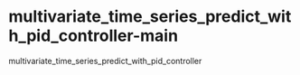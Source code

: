 # multivariate_time_series_predict_with_pid_controller-main
multivariate_time_series_predict_with_pid_controller
